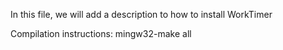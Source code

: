 In this file, we will add a description to how to install WorkTimer

Compilation instructions:
mingw32-make all